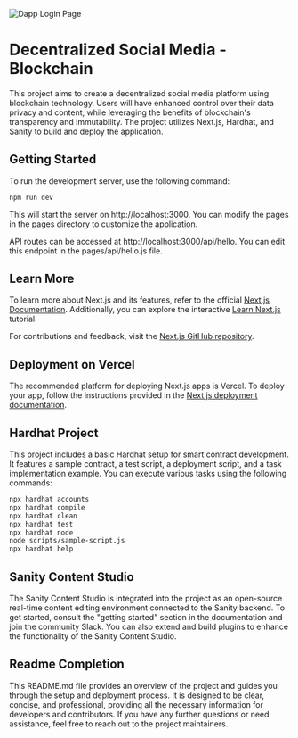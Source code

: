 ![Dapp Login Page](https://github.com/hruthiknd/decentralized-social-media-using-blockchain/assets/86236166/13c12130-f647-4510-a042-b5fbcfa0444f)
# Decentralized Social Media - Blockchain
This project aims to create a decentralized social media platform using blockchain technology. Users will have enhanced control over their data privacy and content, while leveraging the benefits of blockchain's transparency and immutability. The project utilizes Next.js, Hardhat, and Sanity to build and deploy the application.

## Getting Started
To run the development server, use the following command:
```bash
npm run dev
```

This will start the server on http://localhost:3000. You can modify the pages in the pages directory to customize the application.

API routes can be accessed at http://localhost:3000/api/hello. You can edit this endpoint in the pages/api/hello.js file.

## Learn More
To learn more about Next.js and its features, refer to the official [Next.js Documentation](https://nextjs.org/docs). Additionally, you can explore the interactive [Learn Next.js](https://nextjs.org/learn/foundations/about-nextjs) tutorial.

For contributions and feedback, visit the [Next.js GitHub repository](https://github.com/vercel/next.js).

## Deployment on Vercel
The recommended platform for deploying Next.js apps is Vercel. To deploy your app, follow the instructions provided in the [Next.js deployment documentation](https://nextjs.org/docs/pages/building-your-application/deploying).

## Hardhat Project
This project includes a basic Hardhat setup for smart contract development. It features a sample contract, a test script, a deployment script, and a task implementation example. You can execute various tasks using the following commands:
```bash
npx hardhat accounts
npx hardhat compile
npx hardhat clean
npx hardhat test
npx hardhat node
node scripts/sample-script.js
npx hardhat help
```

## Sanity Content Studio
The Sanity Content Studio is integrated into the project as an open-source real-time content editing environment connected to the Sanity backend. To get started, consult the "getting started" section in the documentation and join the community Slack. You can also extend and build plugins to enhance the functionality of the Sanity Content Studio.

## Readme Completion
This README.md file provides an overview of the project and guides you through the setup and deployment process. It is designed to be clear, concise, and professional, providing all the necessary information for developers and contributors. If you have any further questions or need assistance, feel free to reach out to the project maintainers.
